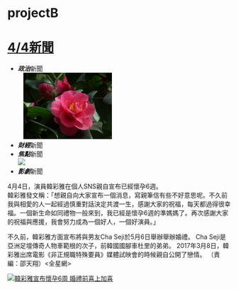 # projectB
<body>
<h1><a href="https://tw.yahoo.com/" target="_blank">4/4新聞</a></h1>
<ul>
<li><em><strong>政治</strong></em>新聞</li>
    <img style="width:200px;" title="山茶花" src="pic/山茶花3.jpg">
<li><em><strong>財經</strong></em>新聞</li>
<li><em><strong>焦點</strong></em>新聞</li>
  <img src="https://s.yimg.com/uu/api/res/1.2/floXK1jTRya0X5OjnJ_3ug--~B/Zmk9dWxjcm9wO2N3PTExODg7ZHg9MDtjaD03MTk7ZHk9MDt3PTM5MjtoPTMwODtjcj0xO2FwcGlkPXl0YWNoeW9u/http://media.zenfs.com/zh-Hant-TW/homerun/udn.com/ae4cca11cfe3d5fb8cc58a63dbb71035"<br>
<li><strong><em>影劇</em></strong>新聞</li>
</ul>
<P>4月4日，演員韓彩雅在個人SNS親自宣布已經懷孕6週。<br>
韓彩雅發文稱：「想親自向大家宣布一個消息，寫親筆信有些不好意思呢。不久前我與相愛的人一起經過慎重對話決定共渡一生，感謝大家的祝福，每天都過得很幸福。一個新生命如同禮物一般來到，我已經是懷孕6週的準媽媽了。再次感謝大家的祝福與應援，我會努力成為一個好人，一個好演員。」</p>
<p>不久前，韓彩雅方面宣布將與男友Cha Seji於5月6日舉辦舉辦婚禮。 Cha Seji是亞洲足壇傳奇人物車範根的次子，前韓國國腳車杜里的弟弟。 2017年3月8日，韓彩雅出席電影《非正規職特殊要員》媒體試映會的時候親自公開了戀情。 （責編：邵天翔）<全星網></p>
<a href="https://tw.news.yahoo.com/%E9%9F%93%E5%BD%A9%E9%9B%85%E5%AE%A3%E5%B8%83%E6%87%B7%E5%AD%956%E9%80%B1-%E5%A9%9A%E7%A6%AE%E5%89%8D%E5%96%9C%E4%B8%8A%E5%8A%A0%E5%96%9C-052858356.html" target="_blank">
<img title="韓彩雅宣布懷孕6周&#10婚禮前喜上加喜"  src="https://s1.yimg.com/uu/api/res/1.2/Wl_FiGfFST8reMH133lffA--~B/Zmk9dWxjcm9wO2N3PTU0MDtkeD0wO2NoPTMyNjtkeT00NTt3PTM5MjtoPTMwODtjcj0xO2FwcGlkPXl0YWNoeW9u/http://media.zenfs.com/zh_Hant_TW/News/MyDaily/201706071343169911_2.jpg">
</a>
</body>
